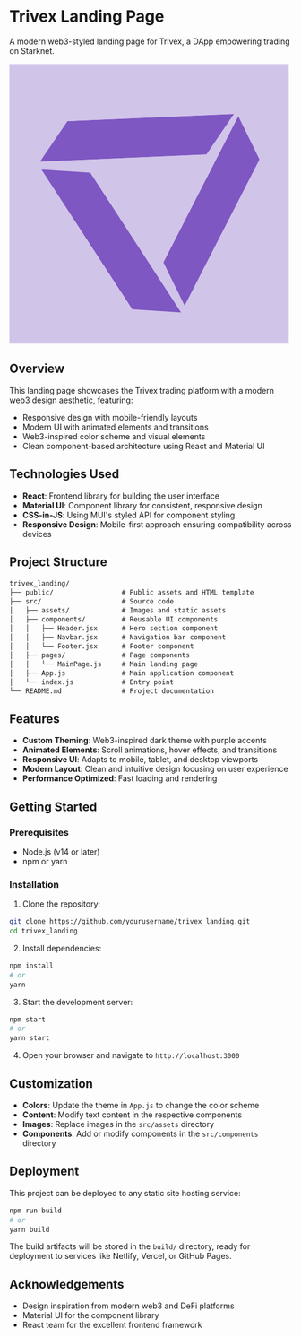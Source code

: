 # Trivex Landing Page

A modern web3-styled landing page for Trivex, a DApp empowering trading on Starknet.

![Trivex Landing Page](src/assets/Trivex1.png)

## Overview

This landing page showcases the Trivex trading platform with a modern web3 design aesthetic, featuring:

- Responsive design with mobile-friendly layouts
- Modern UI with animated elements and transitions
- Web3-inspired color scheme and visual elements
- Clean component-based architecture using React and Material UI

## Technologies Used

- **React**: Frontend library for building the user interface
- **Material UI**: Component library for consistent, responsive design
- **CSS-in-JS**: Using MUI's styled API for component styling
- **Responsive Design**: Mobile-first approach ensuring compatibility across devices

## Project Structure

```
trivex_landing/
├── public/                 # Public assets and HTML template
├── src/                    # Source code
│   ├── assets/             # Images and static assets
│   ├── components/         # Reusable UI components
│   │   ├── Header.jsx      # Hero section component
│   │   ├── Navbar.jsx      # Navigation bar component
│   │   └── Footer.jsx      # Footer component
│   ├── pages/              # Page components
│   │   └── MainPage.js     # Main landing page
│   ├── App.js              # Main application component
│   └── index.js            # Entry point
└── README.md               # Project documentation
```

## Features

- **Custom Theming**: Web3-inspired dark theme with purple accents
- **Animated Elements**: Scroll animations, hover effects, and transitions
- **Responsive UI**: Adapts to mobile, tablet, and desktop viewports
- **Modern Layout**: Clean and intuitive design focusing on user experience
- **Performance Optimized**: Fast loading and rendering

## Getting Started

### Prerequisites

- Node.js (v14 or later)
- npm or yarn

### Installation

1. Clone the repository:
```bash
git clone https://github.com/yourusername/trivex_landing.git
cd trivex_landing
```

2. Install dependencies:
```bash
npm install
# or
yarn
```

3. Start the development server:
```bash
npm start
# or
yarn start
```

4. Open your browser and navigate to `http://localhost:3000`

## Customization

- **Colors**: Update the theme in `App.js` to change the color scheme
- **Content**: Modify text content in the respective components
- **Images**: Replace images in the `src/assets` directory
- **Components**: Add or modify components in the `src/components` directory

## Deployment

This project can be deployed to any static site hosting service:

```bash
npm run build
# or
yarn build
```

The build artifacts will be stored in the `build/` directory, ready for deployment to services like Netlify, Vercel, or GitHub Pages.

## Acknowledgements

- Design inspiration from modern web3 and DeFi platforms
- Material UI for the component library
- React team for the excellent frontend framework